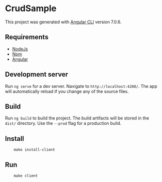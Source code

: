 # CrudSample

This project was generated with [Angular CLI](https://github.com/angular/angular-cli) version 7.0.6.

Requirements
------------
* [NodeJs](https://nodejs.org/en/download/)
* [Npm](https://docs.npmjs.com/cli/install)
* [Angular](https://www.npmjs.com/package/@angular/cli)


## Development server

Run `ng serve` for a dev server. Navigate to `http://localhost:4200/`. The app will automatically reload if you change any of the source files.

## Build

Run `ng build` to build the project. The build artifacts will be stored in the `dist/` directory. Use the `--prod` flag for a production build.


Install
-------

```
    make install-client
```

Run
-----
```
    make client
```